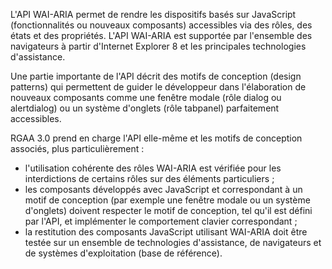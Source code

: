 L'API WAI-ARIA permet de rendre les dispositifs basés sur JavaScript (fonctionnalités ou nouveaux composants) accessibles via des rôles, des états et des propriétés. L'API WAI-ARIA est supportée par l'ensemble des navigateurs à partir d'Internet Explorer 8 et les principales technologies d'assistance.

Une partie importante de l'API décrit des motifs de conception (design patterns) qui permettent de guider le développeur dans l'élaboration de nouveaux composants comme une fenêtre modale (rôle dialog ou alertdialog) ou un système d'onglets (rôle tabpanel) parfaitement accessibles.

RGAA 3.0 prend en charge l'API elle-même et les motifs de conception associés, plus particulièrement :
+ l'utilisation cohérente des rôles WAI-ARIA est vérifiée pour les interdictions de certains rôles sur des éléments particuliers ;
+ les composants développés avec JavaScript et correspondant à un motif de conception (par exemple une fenêtre modale ou un système d'onglets) doivent respecter le motif de conception, tel qu'il est défini par l'API, et implémenter le comportement clavier correspondant ;
+ la restitution des composants JavaScript utilisant WAI-ARIA doit être testée sur un ensemble de technologies d'assistance, de navigateurs et de systèmes d'exploitation (base de référence).
